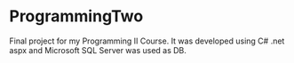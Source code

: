 # ProgrammingTwo
Final project for my Programming II Course. It was developed using C# .net aspx and Microsoft SQL Server was used as DB.
